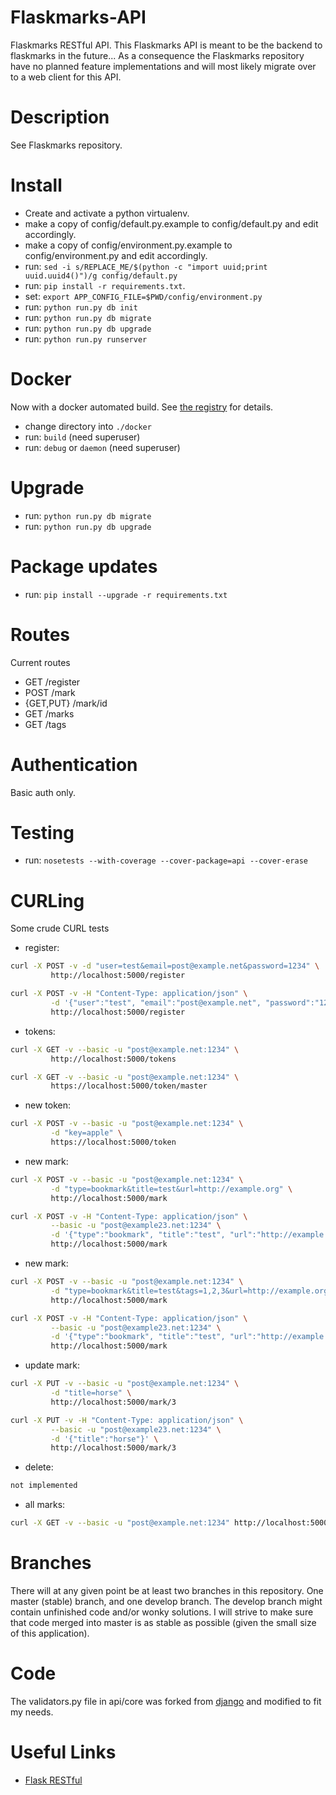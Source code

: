Flaskmarks-API
==============
Flaskmarks RESTful API. This Flaskmarks API is meant to be the backend to flaskmarks in the future... As a consequence the Flaskmarks repository have no planned feature implementations and will most likely migrate over to a web client for this API.

Description
===========
See Flaskmarks repository.

Install
=======
* Create and activate a python virtualenv.
* make a copy of config/default.py.example to config/default.py and edit accordingly.
* make a copy of config/environment.py.example to config/environment.py and edit accordingly.
* run: `sed -i s/REPLACE_ME/$(python -c "import uuid;print uuid.uuid4()")/g config/default.py`
* run: `pip install -r requirements.txt`.
* set: `export APP_CONFIG_FILE=$PWD/config/environment.py`
* run: `python run.py db init`
* run: `python run.py db migrate`
* run: `python run.py db upgrade`
* run: `python run.py runserver`

Docker
======
Now with a docker automated build. See [the registry](https://registry.hub.docker.com/u/plastboks/flaskmarks-api/) for details.
* change directory into `./docker`
* run: `build` (need superuser)
* run: `debug` or `daemon` (need superuser)

Upgrade
=======
* run: `python run.py db migrate`
* run: `python run.py db upgrade`

Package updates
===============
* run: `pip install --upgrade -r requirements.txt`

Routes
======
Current routes
* GET /register
* POST /mark
* {GET,PUT} /mark/id
* GET /marks
* GET /tags

Authentication
=============
Basic auth only.

Testing
=======
* run: `nosetests --with-coverage --cover-package=api --cover-erase`

CURLing
=======
Some crude CURL tests
* register:
```bash
curl -X POST -v -d "user=test&email=post@example.net&password=1234" \
         http://localhost:5000/register

curl -X POST -v -H "Content-Type: application/json" \
         -d '{"user":"test", "email":"post@example.net", "password":"1234"}' \
         http://localhost:5000/register
```
* tokens:
```bash
curl -X GET -v --basic -u "post@example.net:1234" \
         http://localhost:5000/tokens

curl -X GET -v --basic -u "post@example.net:1234" \
         https://localhost:5000/token/master
```
* new token:
```bash
curl -X POST -v --basic -u "post@example.net:1234" \
         -d "key=apple" \
         https://localhost:5000/token
```
* new mark:
```bash
curl -X POST -v --basic -u "post@example.net:1234" \
         -d "type=bookmark&title=test&url=http://example.org" \
         http://localhost:5000/mark

curl -X POST -v -H "Content-Type: application/json" \
         --basic -u "post@example23.net:1234" \
         -d '{"type":"bookmark", "title":"test", "url":"http://example.net"}' \
         http://localhost:5000/mark
```
* new mark:
```bash
curl -X POST -v --basic -u "post@example.net:1234" \
         -d "type=bookmark&title=test&tags=1,2,3&url=http://example.org" \
         http://localhost:5000/mark

curl -X POST -v -H "Content-Type: application/json" \
         --basic -u "post@example23.net:1234" \
         -d '{"type":"bookmark", "title":"test", "url":"http://example.net"}' \
         http://localhost:5000/mark 
```
* update mark:
```bash
curl -X PUT -v --basic -u "post@example.net:1234" \
         -d "title=horse" \
         http://localhost:5000/mark/3 

curl -X PUT -v -H "Content-Type: application/json" \
         --basic -u "post@example23.net:1234" \
         -d '{"title":"horse"}' \
         http://localhost:5000/mark/3

```
* delete:
```bash
not implemented
```
* all marks:
```bash
curl -X GET -v --basic -u "post@example.net:1234" http://localhost:5000/marks
```


Branches
========
There will at any given point be at least two branches in this repository. One
master (stable) branch, and one develop branch. The develop branch might contain
unfinished code and/or wonky solutions. I will strive to make sure that code 
merged into master is as stable as possible (given the small size of this application).

Code
====
The validators.py file in api/core was forked from [django](https://github.com/django/django) and modified to fit my needs.

Useful Links
============
* [Flask RESTful](http://flask-restful.readthedocs.org/en/latest/)
